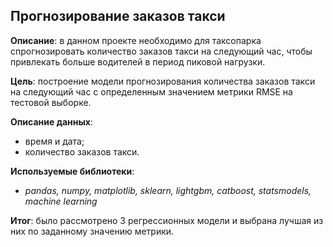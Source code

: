 ## Прогнозирование заказов такси

**Описание**: в данном проекте необходимо для таксопарка спрогнозировать количество заказов такси на следующий час, чтобы привлекать больше водителей в период пиковой нагрузки. 

**Цель**: построение модели прогнозирования количества заказов такси на следующий час с определенным значением метрики RMSE на тестовой выборке.

**Описание данных**:
* время и дата;
* количество заказов такси.

**Используемые библиотеки**:
* _pandas, numpy, matplotlib, sklearn, lightgbm, catboost, statsmodels, machine learning_

**Итог**: было рассмотрено 3 регрессионных модели и выбрана лучшая из них по заданному значению метрики.
